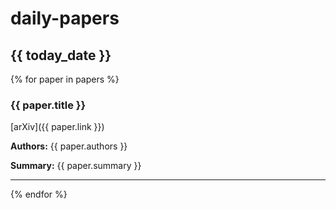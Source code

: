 # daily-papers

## {{ today_date }}

{% for paper in papers %}
### {{ paper.title }}

[arXiv]({{ paper.link }})

**Authors:** {{ paper.authors }}

**Summary:** {{ paper.summary }}

---
{% endfor %}
